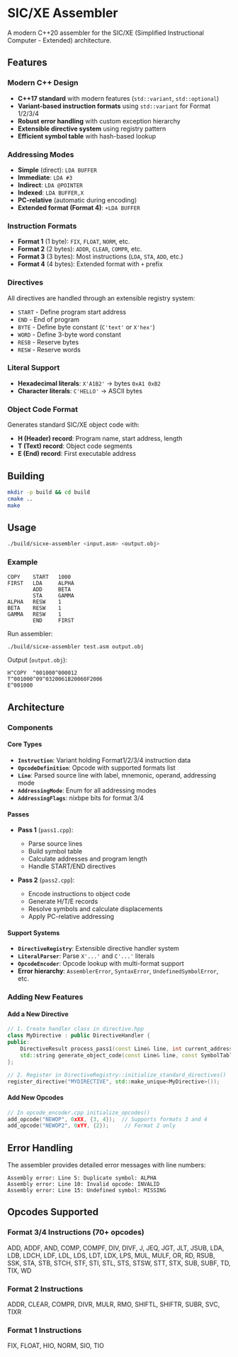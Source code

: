 # SIC/XE Assembler

A modern C++20 assembler for the SIC/XE (Simplified Instructional Computer - Extended) architecture.

## Features

### Modern C++ Design
- **C++17 standard** with modern features (`std::variant`, `std::optional`)
- **Variant-based instruction formats** using `std::variant` for Format 1/2/3/4
- **Robust error handling** with custom exception hierarchy
- **Extensible directive system** using registry pattern
- **Efficient symbol table** with hash-based lookup

### Addressing Modes
- **Simple** (direct): `LDA BUFFER`
- **Immediate**: `LDA #3`
- **Indirect**: `LDA @POINTER`
- **Indexed**: `LDA BUFFER,X`
- **PC-relative** (automatic during encoding)
- **Extended format (Format 4)**: `+LDA BUFFER`

### Instruction Formats
- **Format 1** (1 byte): `FIX`, `FLOAT`, `NORM`, etc.
- **Format 2** (2 bytes): `ADDR`, `CLEAR`, `COMPR`, etc.
- **Format 3** (3 bytes): Most instructions (`LDA`, `STA`, `ADD`, etc.)
- **Format 4** (4 bytes): Extended format with `+` prefix

### Directives
All directives are handled through an extensible registry system:
- `START` - Define program start address
- `END` - End of program
- `BYTE` - Define byte constant (`C'text'` or `X'hex'`)
- `WORD` - Define 3-byte word constant
- `RESB` - Reserve bytes
- `RESW` - Reserve words

### Literal Support
- **Hexadecimal literals**: `X'A1B2'` → bytes `0xA1 0xB2`
- **Character literals**: `C'HELLO'` → ASCII bytes

### Object Code Format
Generates standard SIC/XE object code with:
- **H (Header) record**: Program name, start address, length
- **T (Text) record**: Object code segments
- **E (End) record**: First executable address

## Building

```bash
mkdir -p build && cd build
cmake ..
make
```

## Usage

```bash
./build/sicxe-assembler <input.asm> <output.obj>
```

### Example

```assembly
COPY    START   1000
FIRST   LDA     ALPHA
        ADD     BETA
        STA     GAMMA
ALPHA   RESW    1
BETA    RESW    1
GAMMA   RESW    1
        END     FIRST
```

Run assembler:
```bash
./build/sicxe-assembler test.asm output.obj
```

Output (`output.obj`):
```
H^COPY  ^001000^000012
T^001000^09^0320061B20060F2006
E^001000
```

## Architecture

### Components

#### Core Types
- **`Instruction`**: Variant holding Format1/2/3/4 instruction data
- **`OpcodeDefinition`**: Opcode with supported formats list
- **`Line`**: Parsed source line with label, mnemonic, operand, addressing mode
- **`AddressingMode`**: Enum for all addressing modes
- **`AddressingFlags`**: nixbpe bits for format 3/4

#### Passes
- **Pass 1** (`pass1.cpp`): 
  - Parse source lines
  - Build symbol table
  - Calculate addresses and program length
  - Handle START/END directives
  
- **Pass 2** (`pass2.cpp`):
  - Encode instructions to object code
  - Generate H/T/E records
  - Resolve symbols and calculate displacements
  - Apply PC-relative addressing

#### Support Systems
- **`DirectiveRegistry`**: Extensible directive handler system
- **`LiteralParser`**: Parse `X'...'` and `C'...'` literals
- **`OpcodeEncoder`**: Opcode lookup with multi-format support
- **Error hierarchy**: `AssemblerError`, `SyntaxError`, `UndefinedSymbolError`, etc.

### Adding New Features

#### Add a New Directive
```cpp
// 1. Create handler class in directive.hpp
class MyDirective : public DirectiveHandler {
public:
    DirectiveResult process_pass1(const Line& line, int current_address) override;
    std::string generate_object_code(const Line& line, const SymbolTable& symtab) override;
};

// 2. Register in DirectiveRegistry::initialize_standard_directives()
register_directive("MYDIRECTIVE", std::make_unique<MyDirective>());
```

#### Add New Opcodes
```cpp
// In opcode_encoder.cpp initialize_opcodes()
add_opcode("NEWOP", 0xXX, {3, 4});  // Supports formats 3 and 4
add_opcode("NEWOP2", 0xYY, {2});     // Format 2 only
```

## Error Handling

The assembler provides detailed error messages with line numbers:
```
Assembly error: Line 5: Duplicate symbol: ALPHA
Assembly error: Line 10: Invalid opcode: INVALID
Assembly error: Line 15: Undefined symbol: MISSING
```

## Opcodes Supported

### Format 3/4 Instructions (70+ opcodes)
ADD, ADDF, AND, COMP, COMPF, DIV, DIVF, J, JEQ, JGT, JLT, JSUB, LDA, LDB, LDCH, LDF, LDL, LDS, LDT, LDX, LPS, MUL, MULF, OR, RD, RSUB, SSK, STA, STB, STCH, STF, STI, STL, STS, STSW, STT, STX, SUB, SUBF, TD, TIX, WD

### Format 2 Instructions
ADDR, CLEAR, COMPR, DIVR, MULR, RMO, SHIFTL, SHIFTR, SUBR, SVC, TIXR

### Format 1 Instructions
FIX, FLOAT, HIO, NORM, SIO, TIO